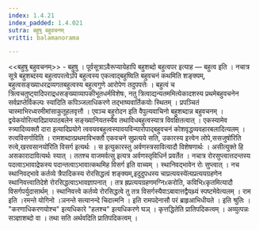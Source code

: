 ```yaml
---
index: 1.4.21
index_padded: 1.4.021
sutra: बहुषु बहुवचनम्
vritti: balamanorama

---
```

<<बहुषु बहुवचनम्>> - बहुषु । पूर्वसूत्राऽवैरूप्यायेहापि बहुशब्दो बहुत्वपर इत्याह — बहुत्व इति । नचात्र सूत्रे बहुशब्दस्य बहुत्वपरत्वेऽपि बहुत्वस्य एकत्वाद्बहुष्विति बहुवचनं कथमिति शङ्क्यम्, बहुत्वसङ्ख्याधरद्रव्यगतबहुत्वस्य बहुत्वगुणे आरोपेण तदुपपत्तेः । बहुत्वं च त्रित्वचतुष्ट्वादिपराद्र्धसङ्ख्याव्यापकीभूतधर्मविशेषः, नतु त्रित्वाद्यन्यतममित्येकादशस्य प्रथमेबहुवचनेन सर्वप्राप्तेर्विकल्पः स्या॑दिति कपिञ्जलाधिकरणे तद्भाष्यवार्तिकयोः स्थितम् । प्रपञ्चितं चास्माभिरध्वरमीमांसाकुतूहलवृत्तौ । एवञ्च बहुरोदन इति वैपुल्यवाचिनो बहुशब्दान्न बहुवचनम् । द्वयेकयोरित्यादिप्रायपाठबलेन सङ्ख्यानियतस्यैव तथाविधबहुत्वस्यात्र विवक्षितत्वात् । एकस्यामेव स्त्र्यादिव्यक्तौ दारा इत्यादिप्रयोगे त्ववयवबहुत्वस्यावयविन्यारोपाद्बहुवचनं कोशवृद्धव्यवहारबलादित्यलम् । रुत्वविसर्गाविति । रामशब्दात्प्रथमाविभक्तौ एकवचने सुप्रत्यये सति, उकारस्य इत्त्वेन लोपे,ससजुषो॑रिति रुत्वे,खरवसानयो॑रिति विसर्ग इत्यर्थः । स इत्युकारस्तु अर्वणस्त्रसावित्यादौ विशेषणार्थः । असीत्युक्ते हि असकारादावित्यर्थः स्यात् । ततश्च वाजमर्वत्सु इत्यत्र अर्वणस्तृविधिर्न प्रवर्तेत । नचात्र रोरसुप्त्वात्तदन्तस्य पदत्वाऽभावाद्रेफस्य पदान्तत्वाऽभावात्कथमिह विसर्ग इति वाच्यम् । स्थानिवद्भावेन रोः सुप्त्वात् । नच स्थानिवद्भावे कर्तव्ये त्रैपादिकस्य रोरसिद्धत्वं शङ्क्यम्,इदुदुपधस्य चाप्रत्ययस्ये॑त्यप्रत्ययग्रहणेन स्थानिवत्त्वातिदेशे रोरसिद्धत्वाऽभावज्ञापनात् । तत्र ह्रप्रत्ययग्रहणमग्निᳵकरोति, कविभिᳵकृतमित्यादौ विसर्गपर्युदासार्थम् । स्थानिवत्त्वे कर्तव्ये रोरसिद्धत्वे तु तत्र विसर्गस्यैवाऽबावात्तद्वैयथ्र्यं स्पष्टमेवेत्यलम् । राम इति ।रमन्ते योगिनो ।ञनन्ते सत्यानन्दे चिदात्मनि । इति रामपदेनासौ परं ब्राहृआभिधीयते । इति श्रुतिः । "करणाधिकरणयोश्च" इत्यधिकारे "हलश्च" इत्यधिकरणे घञ् । कृत्तद्धितेति प्रातिपदिकत्वम् । अव्युत्पन्नः सञ्ज्ञाशब्दो वा । तथा सति अर्थवदिति प्रातिपदिकत्वम् । 